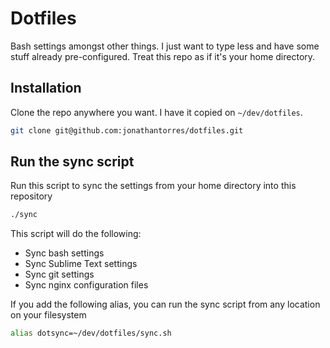 # Dotfiles
Bash settings amongst other things. I just want to type less and have some stuff already pre-configured. Treat this repo as if it's your home directory.

## Installation
Clone the repo anywhere you want. I have it copied on `~/dev/dotfiles`.
```bash
git clone git@github.com:jonathantorres/dotfiles.git
```

## Run the sync script
Run this script to sync the settings from your home directory into this repository
```bash
./sync
```

This script will do the following:
- Sync bash settings
- Sync Sublime Text settings
- Sync git settings
- Sync nginx configuration files

If you add the following alias, you can run the sync script from any location on your filesystem
```bash
alias dotsync=~/dev/dotfiles/sync.sh
```
